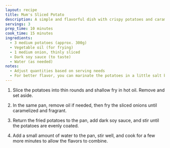 ```yaml
---
layout: recipe
title: Mum's Sliced Potato
description: A simple and flavorful dish with crispy potatoes and caramelized onions
servings: 3
prep_time: 10 minutes
cook_time: 15 minutes
ingredients:
  - 3 medium potatoes (approx. 300g)
  - Vegetable oil (for frying)
  - 1 medium onion, thinly sliced
  - Dark soy sauce (to taste)
  - Water (as needed)
notes:
  - Adjust quantities based on serving needs
  - For better flavor, you can marinate the potatoes in a little salt before slicing
---
```


1. Slice the potatoes into thin rounds and shallow fry in hot oil. Remove and set aside.

2. In the same pan, remove oil if needed, then fry the sliced onions until caramelized and fragrant.

3. Return the fried potatoes to the pan, add dark soy sauce, and stir until the potatoes are evenly coated.

4. Add a small amount of water to the pan, stir well, and cook for a few more minutes to allow the flavors to combine.
